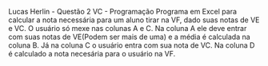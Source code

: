 Lucas Herlin - Questão 2 VC - Programação
Programa em Excel para calcular a nota necessária para um aluno tirar na VF, dado suas notas de VE e VC.
O usuário só mexe nas colunas A e C. Na coluna A ele deve entrar com suas notas de VE(Podem ser mais de uma) e a média é calculada na coluna B. Já na coluna C o usuário entra com sua nota de VC. Na coluna D é calculado a nota necesária para o usuário na VF. 
